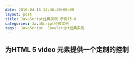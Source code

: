 ```yaml
---
date: 2016-04-16 14:46:30+00:00
layout: post
title: JavaScript经典实例 示例15-8
categories: JavaScript经典实例
tags:  JavaScript  JavaScript经典实例
---
```


为HTML 5 video 元素提供一个定制的控制
----------------

<!DOCTYPE html>
<html>
    <head>
        <title>Meadow Video</title>
        <meta charset="utf-8" />
        <script type="text/javascript">
            function manageEvent(eventObj, event, eventHandler) {
                if (eventObj.addEventListener) {
                    eventObj.addEventListener(event, eventHandler, false);
                } else if (eventObj.attachEvent) {
                    event = 'on' + event;
                    eventObj.attachEvent(event, eventHandler);
                }
                
            }
            
            window.onload = function() {
                
                // 用于按钮的事件
                manageEvent(document.getElementById('start'), 'click', startPlayback);
                manageEvent(document.getElementById('stop'), 'click', stopPlayback);
                manageEvent(document.getElementById('pause'), 'click', pausePlayback);
                
                // 设置视频以便播放
                var meadow = document.getElementById('meadow');
                
                manageEvent(meadow, 'timeupdate', reportProgress);
                
                // 视频备用
                var detect = document.createElement('video');
                
                if (!detect.canPlayType) {
                    document.getElementById('controls').style.display = 'none';
                }
                
            }
            
            // 开始视频，允许停止和暂停
            // 关闭视频
            function startPlayback() {
                var meadow = document.getElementById('meadow');
                
                meadow.play();
                document.getElementById('pause').disabled = false;
                document.getElementById('stop').disabled = false;
                this.disabled = true;
            }
            
            // 暂停视频，打开启动，关闭停止
            // 关闭暂停
            function pausePlayback() {
                document.getElementById('meadow').pause();
                this.disabled = true;
                document.getElementById('start').disabled = false;
                document.getElementById('stop').disabled = false;                                
            }
            
            // 停止视频，返回到0时间
            // 打开播放，关闭暂停和停止
            function stopPlayback() {
                var meadow = document.getElementById('meadow');
                
                meadow.pause();
                meadow.currentTime = 0;
                document.getElementById('start').disabled = false;
                document.getElementById('pause').disabled = false;
                this.disabled = true;
            }
            
            // 对于能过被5除的每个时间点，输出反馈
            function reportProgress() {
                var time = Math.round(this.currentTime),
                    div = document.getElementById('feedback');
                
                div.innerHTML = time + ' seconds';
            }
        </script>
    </head>
    <body>
        <video id="meadow" poster="http://lovechina.xyz/assets/purles.jpg" >
            <source src="http://lovechina.xyz/assets/meadow.TS" type="video/MPEG2" />            
        </video>
        <div id="feedback"></div>
        <div id="controls">
            <button id="start">Play</button>
            <button id="stop">Stop</button>
            <button id="pause">Pause</button>
        </div>
    </body>
</html>

源码如下：

``` javascript
``` 
